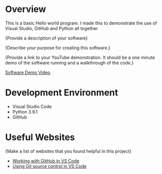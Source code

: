 # Overview

This is a basic Hello world program. I made this to demonstrate the use of Visual Studio, GitHub and Python all together

{Provide a description of your software}

{Describe your purpose for creating this software.}

{Provide a link to your YouTube demonstration.  It should be a one minute demo of the software running and a walkthrough of the code.}

[Software Demo Video](http://youtube.link.goes.here)

# Development Environment
* Visual Studio Code
* Python 3.9.1 
* GitHub


# Useful Websites

{Make a list of websites that you found helpful in this project}
* [Working with GitHub in VS Code](https://code.visualstudio.com/docs/sourcecontrol/github)
* [Using Git source control in VS Code](https://code.visualstudio.com/docs/sourcecontrol/overview)